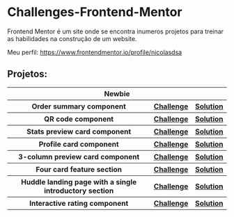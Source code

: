 # Challenges-Frontend-Mentor

Frontend Mentor é um site onde se encontra inumeros projetos para treinar as habilidades na construção de um website.

Meu perfil: https://www.frontendmentor.io/profile/nicolasdsa

## Projetos:

<table>
  <tr>
    <th colspan="3">Newbie</th>
  </tr>
  <tr>
    <th>Order summary component</th>
    <th><a target="_blank" href="https://www.frontendmentor.io/challenges/order-summary-component-QlPmajDUj">Challenge</a></th>
    <th><a target="_blank" href="https://csb-t4p1f9.netlify.app/">Solution</a></th>
  </tr>
   <tr>
    <th>QR code component</th>
    <th><a target="_blank" href="https://www.frontendmentor.io/challenges/qr-code-component-iux_sIO_H">Challenge</a></th>
    <th><a target="_blank" href="https://csb-5y4km9.netlify.app/">Solution</a></th>
  </tr>
   <tr>
    <th>Stats preview card component</th>
    <th><a target="_blank" href="https://www.frontendmentor.io/challenges/stats-preview-card-component-8JqbgoU62">Challenge</a></th>
    <th><a target="_blank" href="https://csb-zgb90.netlify.app/">Solution</a></th>
  </tr>
   <tr>
    <th>Profile card component</th>
    <th><a target="_blank" href="https://www.frontendmentor.io/challenges/profile-card-component-cfArpWshJ">Challenge</a></th>
    <th><a target="_blank" href="https://csb-luf8n.netlify.app/">Solution</a></th>
  </tr>
  <tr>
    <th>3-column preview card component</th>
    <th><a target="_blank" href="https://www.frontendmentor.io/challenges/3column-preview-card-component-pH92eAR2-">Challenge</a></th>
    <th><a target="_blank" href="https://csb-hc86v.netlify.app/">Solution</a></th>
  </tr>
  <tr>
    <th>Four card feature section</th>
    <th><a target="_blank" href="https://www.frontendmentor.io/challenges/four-card-feature-section-weK1eFYK">Challenge</a></th>
    <th><a target="_blank" href="https://csb-7frte.netlify.app/">Solution</a></th>
  </tr>
  <tr>
    <th>Huddle landing page with a single introductory section</th>
    <th><a target="_blank" href="https://www.frontendmentor.io/challenges/huddle-landing-page-with-a-single-introductory-section-B_2Wvxgi0">Challenge</a></th>
    <th><a target="_blank" href="https://csb-jj8bm.vercel.app/">Solution</a></th>
  </tr>
   <tr>
    <th>Interactive rating component</th>
    <th><a target="_blank" href="https://www.frontendmentor.io/challenges/interactive-rating-component-koxpeBUmI">Challenge</a></th>
    <th><a target="_blank" href="https://csb-tiwfhk.netlify.app/">Solution</a></th>
  </tr>

</table>
